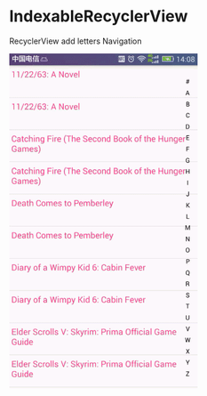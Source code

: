 # IndexableRecyclerView
RecyclerView  add letters Navigation

![image](https://github.com/scp504677840/IndexableRecyclerView/blob/master/Demo-EN.gif)
